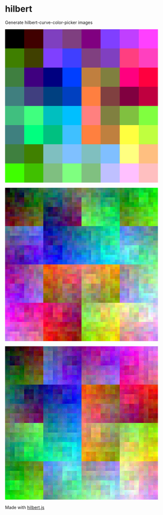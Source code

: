 hilbert
=======

Generate hilbert-curve-color-picker images

![](hilbert-8.png)

![](hilbert-64.png)

![](hilbert-512.png)

Made with [hilbert.js](https://github.com/ryan-williams/hilbert-js)
